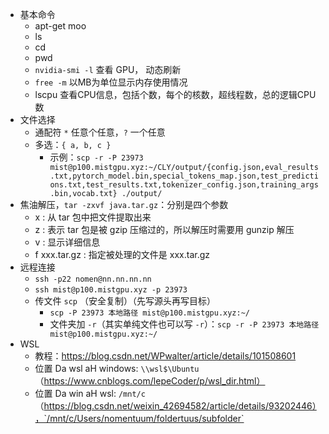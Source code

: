 
- 基本命令
    - apt-get moo
    - ls
    - cd
    - pwd
    - `nvidia-smi -l` 查看 GPU， 动态刷新
    - `free -m` 以MB为单位显示内存使用情况
    - lscpu 查看CPU信息，包括个数，每个的核数，超线程数，总的逻辑CPU数
- 文件选择
    - 通配符 `*` 任意个任意，`?` 一个任意
    - 多选：`{ a, b, c }`
        - 示例：`scp -r -P 23973 mist@p100.mistgpu.xyz:~/CLY/output/{config.json,eval_results.txt,pytorch_model.bin,special_tokens_map.json,test_predictions.txt,test_results.txt,tokenizer_config.json,training_args.bin,vocab.txt} ./output/`
- 焦油解压，`tar -zxvf java.tar.gz`：分别是四个参数
    - x : 从 tar 包中把文件提取出来
    - z : 表示 tar 包是被 gzip 压缩过的，所以解压时需要用 gunzip 解压
    - v : 显示详细信息
    - f xxx.tar.gz :  指定被处理的文件是 xxx.tar.gz
- 远程连接
    - `ssh -p22 nomen@nn.nn.nn.nn`
    - `ssh mist@p100.mistgpu.xyz -p 23973`
    - 传文件 `scp` （安全复制）（先写源头再写目标）
        - `scp -P 23973 本地路径 mist@p100.mistgpu.xyz:~/`
        - 文件夹加 `-r`（其实单纯文件也可以写 `-r`）：`scp -r -P 23973 本地路径 mist@p100.mistgpu.xyz:~/`
- WSL
    - 教程：https://blog.csdn.net/WPwalter/article/details/101508601
    - 位置 Da wsl aH windows: `\\wsl$\Ubuntu` （https://www.cnblogs.com/lepeCoder/p/wsl_dir.html）
    - 位置 Da win aH wsl: `/mnt/c` （https://blog.csdn.net/weixin_42694582/article/details/93202446），`/mnt/c/Users/nomentuum/foldertuus/subfolder`